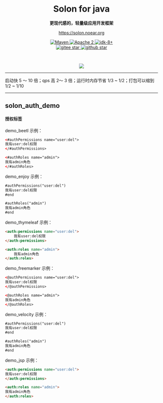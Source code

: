 <h1 align="center" style="text-align:center;">
  Solon for java
</h1>
<p align="center">
	<strong>更现代感的，轻量级应用开发框架</strong>
</p>
<p align="center">
	<a href="https://solon.noear.org/">https://solon.noear.org</a>
</p>

<p align="center">
    <a target="_blank" href="https://search.maven.org/search?q=org.noear%20solon">
        <img src="https://img.shields.io/maven-central/v/org.noear/solon.svg?label=Maven%20Central" alt="Maven" />
    </a>
    <a target="_blank" href="https://www.apache.org/licenses/LICENSE-2.0.txt">
		<img src="https://img.shields.io/:license-Apache2-blue.svg" alt="Apache 2" />
	</a>
    <a target="_blank" href="https://www.oracle.com/java/technologies/javase/javase-jdk8-downloads.html">
		<img src="https://img.shields.io/badge/JDK-8+-green.svg" alt="jdk-8+" />
	</a>
    <br />
    <a target="_blank" href='https://gitee.com/noear/solon/stargazers'>
		<img src='https://gitee.com/noear/solon/badge/star.svg' alt='gitee star'/>
	</a>
    <a target="_blank" href='https://github.com/noear/solon/stargazers'>
		<img src="https://img.shields.io/github/stars/noear/solon.svg?logo=github" alt="github star"/>
	</a>
</p>

<br/>
<p align="center">
	<a href="https://jq.qq.com/?_wv=1027&k=kjB5JNiC">
	<img src="https://img.shields.io/badge/QQ交流群-22200020-orange"/></a>
</p>


<hr />

启动快 5 ～ 10 倍；qps 高 2～ 3 倍；运行时内存节省 1/3 ~ 1/2；打包可以缩到 1/2 ~ 1/10


<hr />

## solon_auth_demo


#### 授权标签

demo_beetl 示例：

```html
<#authPermissions name="user:del">
我有user:del权限
</#authPermissions>

<#authRoles name="admin">
我有admin角色
</#authRoles>
```

demo_enjoy 示例：

```html
#authPermissions("user:del")
我有user:del权限
#end

#authRoles("admin")
我有admin角色
#end
```

demo_thymeleaf 示例：

```html
<auth:permissions name="user:del">
    我有user:del权限
</auth:permissions>

<auth:roles name="admin">
    我有admin角色
</auth:roles>
```

demo_freemarker 示例：

```html
<@authPermissions name="user:del">
我有user:del权限
</@authPermissions>

<@authRoles name="admin">
我有admin角色
</@authRoles>
```

demo_velocity 示例：

```html
#authPermissions("user:del")
我有user:del权限
#end

#authRoles("admin")
我有admin角色
#end
```

demo_jsp 示例：

```html
<auth:permissions name="user:del">
我有user:del权限
</auth:permissions>

<auth:roles name="admin">
我有admin角色
</auth:roles>
```
